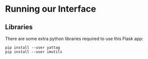 # **Running our Interface**

## **Libraries**

There are some extra python libraries required to use this Flask app:
```
pip install --user yattag
pip install --user imutils
```